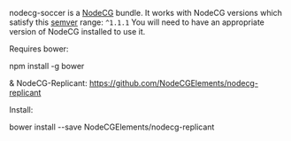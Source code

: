 nodecg-soccer is a [NodeCG](http://github.com/nodecg/nodecg) bundle. 
It works with NodeCG versions which satisfy this [semver](https://docs.npmjs.com/getting-started/semantic-versioning) range: `^1.1.1`
You will need to have an appropriate version of NodeCG installed to use it.

Requires bower:

npm install -g bower

& NodeCG-Replicant:
https://github.com/NodeCGElements/nodecg-replicant

Install:

bower install --save NodeCGElements/nodecg-replicant
